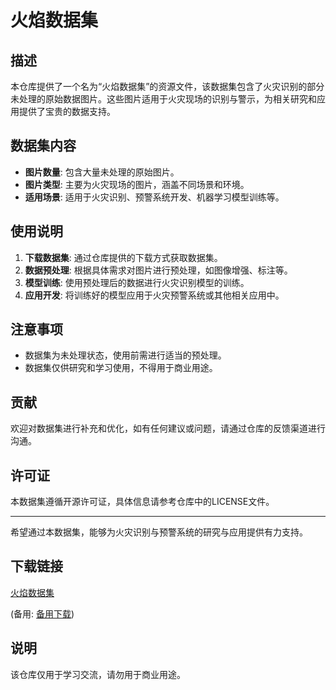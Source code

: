 # 火焰数据集

## 描述
本仓库提供了一个名为“火焰数据集”的资源文件，该数据集包含了火灾识别的部分未处理的原始数据图片。这些图片适用于火灾现场的识别与警示，为相关研究和应用提供了宝贵的数据支持。

## 数据集内容
- **图片数量**: 包含大量未处理的原始图片。
- **图片类型**: 主要为火灾现场的图片，涵盖不同场景和环境。
- **适用场景**: 适用于火灾识别、预警系统开发、机器学习模型训练等。

## 使用说明
1. **下载数据集**: 通过仓库提供的下载方式获取数据集。
2. **数据预处理**: 根据具体需求对图片进行预处理，如图像增强、标注等。
3. **模型训练**: 使用预处理后的数据进行火灾识别模型的训练。
4. **应用开发**: 将训练好的模型应用于火灾预警系统或其他相关应用中。

## 注意事项
- 数据集为未处理状态，使用前需进行适当的预处理。
- 数据集仅供研究和学习使用，不得用于商业用途。

## 贡献
欢迎对数据集进行补充和优化，如有任何建议或问题，请通过仓库的反馈渠道进行沟通。

## 许可证
本数据集遵循开源许可证，具体信息请参考仓库中的LICENSE文件。

---

希望通过本数据集，能够为火灾识别与预警系统的研究与应用提供有力支持。

## 下载链接
[火焰数据集](https://pan.quark.cn/s/158f5fdab854) 

(备用: [备用下载](https://pan.baidu.com/s/1KFU-yL-g6Y-oGfFKzS4now?pwd=1234))

## 说明

该仓库仅用于学习交流，请勿用于商业用途。
